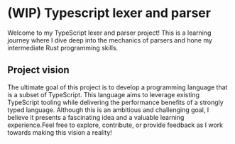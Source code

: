 # (WIP) Typescript lexer and parser

Welcome to my TypeScript lexer and parser project! This is a learning journey where I dive deep into the mechanics of parsers and hone my intermediate Rust programming skills.

## Project vision

The ultimate goal of this project is to develop a programming language that is a subset of TypeScript. This language aims to leverage existing TypeScript tooling while delivering the performance benefits of a strongly typed language. Although this is an ambitious and challenging goal, I believe it presents a fascinating idea and a valuable learning experience.Feel free to explore, contribute, or provide feedback as I work towards making this vision a reality!
